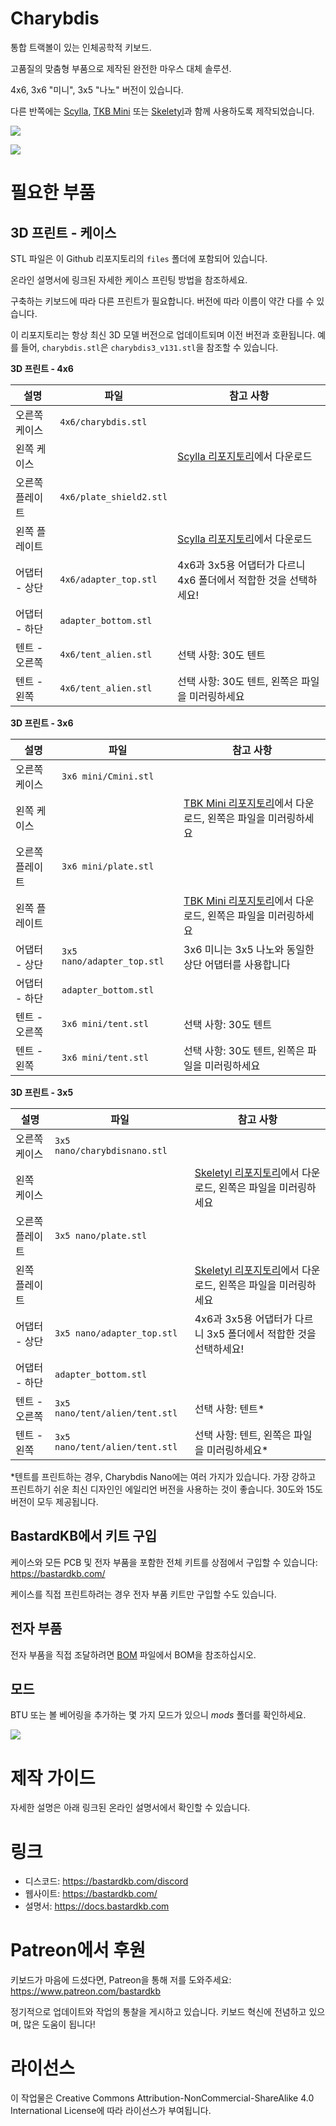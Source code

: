 # Charybdis

통합 트랙볼이 있는 인체공학적 키보드.

고품질의 맞춤형 부품으로 제작된 완전한 마우스 대체 솔루션.

4x6, 3x6 "미니", 3x5 "나노" 버전이 있습니다.

다른 반쪽에는 [Scylla](https://github.com/Bastardkb/Scylla), [TKB Mini](https://github.com/Bastardkb/TBK-Mini) 또는 [Skeletyl](https://github.com/Bastardkb/Skeletyl)과 함께 사용하도록 제작되었습니다.

![](pics/1ae.jpg)

![](pics/1af.jpg)

# 필요한 부품

## 3D 프린트 - 케이스

STL 파일은 이 Github 리포지토리의 `files` 폴더에 포함되어 있습니다.

온라인 설명서에 링크된 자세한 케이스 프린팅 방법을 참조하세요.

구축하는 키보드에 따라 다른 프린트가 필요합니다. 버전에 따라 이름이 약간 다를 수 있습니다.

이 리포지토리는 항상 최신 3D 모델 버전으로 업데이트되며 이전 버전과 호환됩니다. 예를 들어, `charybdis.stl`은 `charybdis3_v131.stl`을 참조할 수 있습니다.

**3D 프린트 - 4x6**

| 설명            | 파일                     | 참고 사항                                                                                           |
| --------------- | ------------------------ | ---------------------------------------------------------------------------------------------------- |
| 오른쪽 케이스   | `4x6/charybdis.stl`      |                                                                                                      |
| 왼쪽 케이스     |                          | [Scylla 리포지토리](https://github.com/Bastardkb/Scylla)에서 다운로드                                |
| 오른쪽 플레이트 | `4x6/plate_shield2.stl`  |                                                                                                      |
| 왼쪽 플레이트   |                          | [Scylla 리포지토리](https://github.com/Bastardkb/Scylla)에서 다운로드                                |
| 어댑터 - 상단   | `4x6/adapter_top.stl`    | 4x6과 3x5용 어댑터가 다르니 4x6 폴더에서 적합한 것을 선택하세요!                                    |
| 어댑터 - 하단   | `adapter_bottom.stl`     |                                                                                                      |
| 텐트 - 오른쪽   | `4x6/tent_alien.stl`     | 선택 사항: 30도 텐트                                                                                |
| 텐트 - 왼쪽     | `4x6/tent_alien.stl`     | 선택 사항: 30도 텐트, 왼쪽은 파일을 미러링하세요                                                    |

**3D 프린트 - 3x6**

| 설명            | 파일                       | 참고 사항                                                                                                      |
| --------------- | -------------------------- | ------------------------------------------------------------------------------------------------------------- |
| 오른쪽 케이스   | `3x6 mini/Cmini.stl`       |                                                                                                               |
| 왼쪽 케이스     |                            | [TBK Mini 리포지토리](https://github.com/bastardkb/tbk-Mini)에서 다운로드, 왼쪽은 파일을 미러링하세요           |
| 오른쪽 플레이트 | `3x6 mini/plate.stl`       |                                                                                                               |
| 왼쪽 플레이트   |                            | [TBK Mini 리포지토리](https://github.com/bastardkb/tbk-Mini)에서 다운로드, 왼쪽은 파일을 미러링하세요           |
| 어댑터 - 상단   | `3x5 nano/adapter_top.stl` | 3x6 미니는 3x5 나노와 동일한 상단 어댑터를 사용합니다                                                           |
| 어댑터 - 하단   | `adapter_bottom.stl`       |                                                                                                               |
| 텐트 - 오른쪽   | `3x6 mini/tent.stl`        | 선택 사항: 30도 텐트                                                                                         |
| 텐트 - 왼쪽     | `3x6 mini/tent.stl`        | 선택 사항: 30도 텐트, 왼쪽은 파일을 미러링하세요                                                             |

**3D 프린트 - 3x5**

| 설명            | 파일                           | 참고 사항                                                                                                      |
| --------------- | ------------------------------ | ------------------------------------------------------------------------------------------------------------- |
| 오른쪽 케이스   | `3x5 nano/charybdisnano.stl`   |                                                                                                               |
| 왼쪽 케이스     |                                | [Skeletyl 리포지토리](https://github.com/bastardkb/skeletyl)에서 다운로드, 왼쪽은 파일을 미러링하세요           |
| 오른쪽 플레이트 | `3x5 nano/plate.stl`           |                                                                                                               |
| 왼쪽 플레이트   |                                | [Skeletyl 리포지토리](https://github.com/bastardkb/skeletyl)에서 다운로드, 왼쪽은 파일을 미러링하세요           |
| 어댑터 - 상단   | `3x5 nano/adapter_top.stl`     | 4x6과 3x5용 어댑터가 다르니 3x5 폴더에서 적합한 것을 선택하세요!                                                |
| 어댑터 - 하단   | `adapter_bottom.stl`           |                                                                                                               |
| 텐트 - 오른쪽   | `3x5 nano/tent/alien/tent.stl` | 선택 사항: 텐트*                                                                                               |
| 텐트 - 왼쪽     | `3x5 nano/tent/alien/tent.stl` | 선택 사항: 텐트, 왼쪽은 파일을 미러링하세요*                                                                  |

*텐트를 프린트하는 경우, Charybdis Nano에는 여러 가지가 있습니다. 가장 강하고 프린트하기 쉬운 최신 디자인인 에일리언 버전을 사용하는 것이 좋습니다. 30도와 15도 버전이 모두 제공됩니다.

## BastardKB에서 키트 구입

케이스와 모든 PCB 및 전자 부품을 포함한 전체 키트를 상점에서 구입할 수 있습니다:
https://bastardkb.com/

케이스를 직접 프린트하려는 경우 전자 부품 키트만 구입할 수도 있습니다.

## 전자 부품

전자 부품을 직접 조달하려면 [BOM](electronics_bom.md) 파일에서 BOM을 참조하십시오.

## 모드

BTU 또는 볼 베어링을 추가하는 몇 가지 모드가 있으니 *mods* 폴더를 확인하세요.

![](pics/1ac.png)

# 제작 가이드

자세한 설명은 아래 링크된 온라인 설명서에서 확인할 수 있습니다.

# 링크

- 디스코드: https://bastardkb.com/discord
- 웹사이트: https://bastardkb.com/
- 설명서: https://docs.bastardkb.com

# Patreon에서 후원

키보드가 마음에 드셨다면, Patreon을 통해 저를 도와주세요: https://www.patreon.com/bastardkb

정기적으로 업데이트와 작업의 통찰을 게시하고 있습니다. 키보드 혁신에 전념하고 있으며, 많은 도움이 됩니다!

# 라이선스

이 작업물은 Creative Commons Attribution-NonCommercial-ShareAlike 4.0 International License에 따라 라이선스가 부여됩니다.
